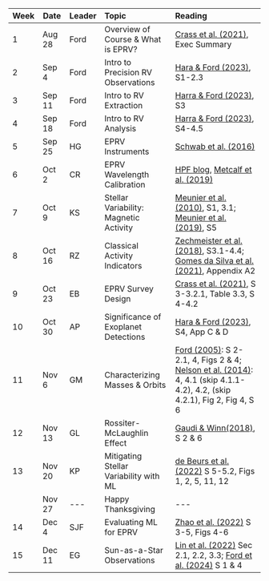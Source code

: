 | Week | Date   | Leader | Topic | Reading | 
| ---- | ------ | --------- |:-------------------------------- |:------- |
|  1   | Aug 28 | Ford      | Overview of Course & What is EPRV? | [Crass et al. (2021)]((https://ui.adsabs.harvard.edu/abs/2021arXiv210714291C/abstract)), Exec Summary | 
|  2   | Sep 4  | Ford      | Intro to Precision RV Observations | [Hara & Ford (2023)](https://ui.adsabs.harvard.edu/abs/2023AnRSA..10..623H/abstract), S1-2.3 |  
|  3   | Sep 11 | Ford      | Intro to RV Extraction | [Harra & Ford (2023)](https://ui.adsabs.harvard.edu/abs/2023AnRSA..10..623H/abstract), S3 |  
|  4   | Sep 18 | Ford      | Intro to RV Analysis | [Harra & Ford (2023)](https://ui.adsabs.harvard.edu/abs/2023AnRSA..10..623H/abstract), S4-4.5 |  
|  5   | Sep 25 | HG        | EPRV Instruments | [Schwab et al. (2016)](https://ntrs.nasa.gov/api/citations/20180004146/downloads/20180004146.pdf) | 
|  6   | Oct 2  | CR        | EPRV Wavelength Calibration | [HPF blog](https://hpf.psu.edu/2019/02/19/the-hpf-astro-comb/), [Metcalf et al. (2019)](https://doi.org/10.1364/OPTICA.6.000233) |  
|  7   | Oct 9  | KS        | Stellar Variability: Magnetic Activity | [Meunier et al. (2010)](https://ui.adsabs.harvard.edu/abs/2010A%26A...512A..39M/abstract), S1, 3.1; [Meunier et al. (2019)](https://ui.adsabs.harvard.edu/abs/2019A%26A...632A..81M/abstract), S5 |
|  8   | Oct 16 | RZ        | Classical Activity Indicators | [Zechmeister et al. (2018)](https://ui.adsabs.harvard.edu/abs/2018A%26A...609A..12Z/abstract), S3.1-4.4; [Gomes da Silva et al. (2021)](https://ui.adsabs.harvard.edu/abs/2021A%26A...646A..77G/abstract), Appendix A2 |
|  9   | Oct 23 | EB        | EPRV Survey Design | [Crass et al. (2021)]((https://ui.adsabs.harvard.edu/abs/2021arXiv210714291C/abstract)), S 3-3.2.1, Table 3.3, S 4-4.2  |
| 10   | Oct 30 | AP        | Significance of Exoplanet Detections | [Hara & Ford (2023)](https://ui.adsabs.harvard.edu/abs/2023AnRSA..10..623H/abstract), S4, App C & D | 
| 11   | Nov 6  | GM        | Characterizing Masses & Orbits | [Ford (2005)](https://ui.adsabs.harvard.edu/abs/2005AJ....129.1706F/abstract): S 2-2.1, 4, Figs 2 & 4; [Nelson et al. (2014)](https://ui.adsabs.harvard.edu/abs/2014ApJS..210...11N/abstract): 4, 4.1 (skip 4.1.1-4.2), 4.2, (skip 4.2.1), Fig 2, Fig 4, S 6 | 
| 12   | Nov 13 | GL        | Rossiter-McLaughlin Effect | [Gaudi & Winn(2018)](https://ui.adsabs.harvard.edu/abs/2007ApJ...655..550G/abstract), S 2 & 6 | 
| 13   | Nov 20 | KP        | Mitigating Stellar Variability with ML | [de Beurs et al. (2022)](https://ui.adsabs.harvard.edu/abs/2022AJ....164...49D/abstract) S 5-5.2, Figs 1, 2, 5, 11, 12 | 
|      | Nov 27 | ---       | Happy Thanksgiving | --- |  
| 14   | Dec 4  | SJF       | Evaluating ML for EPRV | [Zhao et al. (2022)](https://ui.adsabs.harvard.edu/abs/2022AJ....163..171Z/abstract) S 3-5, Figs 4-6 | 
| 15   | Dec 11 | EG        | Sun-as-a-Star Observations | [Lin et al. (2022)](https://ui.adsabs.harvard.edu/abs/2022AJ....163..184L/abstract) Sec 2.1, 2.2, 3.3; [Ford et al. (2024)](https://ui.adsabs.harvard.edu/abs/2024arXiv240813318F/abstract) S 1 & 4 | 

